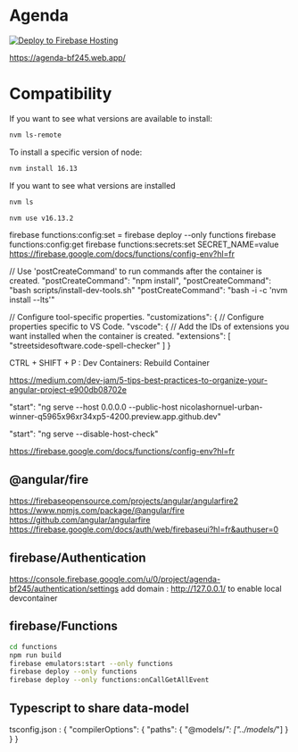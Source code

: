 # Agenda

[![Deploy to Firebase Hosting](https://github.com/nicolashornuel/agenda/actions/workflows/manual.yml/badge.svg)](https://github.com/nicolashornuel/agenda/actions/workflows/manual.yml)

https://agenda-bf245.web.app/

# Compatibility

If you want to see what versions are available to install:
```sh
nvm ls-remote
```

To install a specific version of node:
```sh
nvm install 16.13
```

If you want to see what versions are installed
```sh
nvm ls
```
```sh
nvm use v16.13.2
```

firebase functions:config:set <key>=<value>
firebase deploy --only functions
firebase functions:config:get
firebase functions:secrets:set SECRET_NAME=value
https://firebase.google.com/docs/functions/config-env?hl=fr

// Use 'postCreateCommand' to run commands after the container is created.
"postCreateCommand": "npm install",
"postCreateCommand": "bash scripts/install-dev-tools.sh"
"postCreateCommand": "bash -i -c 'nvm install --lts'"


  // Configure tool-specific properties.
  "customizations": {
    // Configure properties specific to VS Code.
    "vscode": {
      // Add the IDs of extensions you want installed when the container is created.
      "extensions": [
        "streetsidesoftware.code-spell-checker"
      ]
    }

CTRL + SHIFT + P : Dev Containers: Rebuild Container

https://medium.com/dev-jam/5-tips-best-practices-to-organize-your-angular-project-e900db08702e

"start": "ng serve --host 0.0.0.0 --public-host nicolashornuel-urban-winner-q5965x96xr34xp5-4200.preview.app.github.dev"

"start": "ng serve --disable-host-check"
  
  https://firebase.google.com/docs/functions/config-env?hl=fr

## @angular/fire
https://firebaseopensource.com/projects/angular/angularfire2
https://www.npmjs.com/package/@angular/fire
https://github.com/angular/angularfire
https://firebase.google.com/docs/auth/web/firebaseui?hl=fr&authuser=0

## firebase/Authentication

https://console.firebase.google.com/u/0/project/agenda-bf245/authentication/settings
add domain : http://127.0.0.1/ to enable local devcontainer

## firebase/Functions
```sh
cd functions
npm run build
firebase emulators:start --only functions
firebase deploy --only functions
firebase deploy --only functions:onCallGetAllEvent
```

## Typescript to share data-model
tsconfig.json : 
{ "compilerOptions":
  { "paths": 
    { 
      "@models/*": ["../models/*"]
      }
  }
}